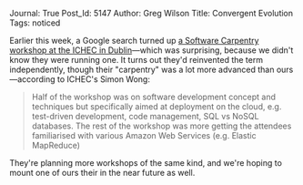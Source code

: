 Journal: True
Post_Id: 5147
Author: Greg Wilson
Title: Convergent Evolution
Tags: noticed

<p>Earlier this week, a Google search turned up <a href="http://www.ichec.ie/news/1346777582">a Software Carpentry workshop at the ICHEC in Dublin</a>&mdash;which was surprising, because we didn't know they were running one. It turns out they'd reinvented the term independently, though their "carpentry" was a lot more advanced than ours&mdash;according to ICHEC's Simon Wong:</p>
<blockquote><p>Half of the workshop was on software development concept and techniques but specifically aimed at deployment on the cloud, e.g. test-driven development, code management, SQL vs NoSQL databases. The rest of the workshop was more getting the attendees familiarised with various Amazon Web Services (e.g. Elastic MapReduce)</p></blockquote>
<p>They're planning more workshops of the same kind, and we're hoping to mount one of ours their in the near future as well.</p>
